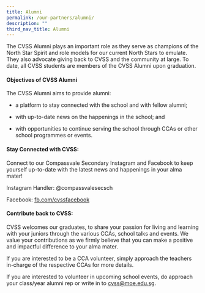 ```yaml
---
title: Alumni
permalink: /our-partners/alumni/
description: ""
third_nav_title: Alumni
---
```



The CVSS Alumni plays an important role as they serve as champions of the North Star Spirit and role models for our current North Stars to emulate. They also advocate giving back to CVSS and the community at large. To date, all CVSS students are members of the CVSS Alumni upon graduation.


#### Objectives of CVSS Alumni 

  
The CVSS Alumni aims to provide alumni:  

*   a platform to stay connected with the school and with fellow alumni;  
    
*   with up-to-date news on the happenings in the school; and
    
*   with opportunities to continue serving the school through CCAs or other school programmes or events.
    
#### Stay Connected with CVSS: 
Connect to our Compassvale Secondary Instagram and Facebook to keep yourself up-to-date with the latest news and happenings in your alma mater!

Instagram Handler: @compassvalesecsch

Facebook: [fb.com/cvssfacebook](fb.com/cvssfacebook)

#### Contribute back to CVSS:  
CVSS welcomes our graduates, to share your passion for living and learning with your juniors through the various CCAs, school talks and events. We value your contributions as we firmly believe that you can make a positive and impactful difference to your alma mater. 

  

If you are interested to be a CCA volunteer, simply approach the teachers in-charge of the respective CCAs for more details.

If you are interested to volunteer in upcoming school events, do approach your class/year alumni rep or write in to [cvss@moe.edu.sg](mailto:cvss@moe.edu.sg).